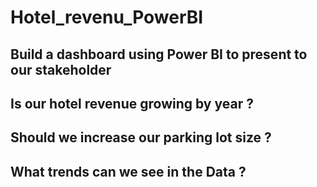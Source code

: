 # Hotel_revenu_PowerBI
## Build a dashboard using Power BI to present to our stakeholder
## Is our hotel revenue growing by year ?
## Should we increase our parking lot size ?
## What trends can we see in the Data ?
